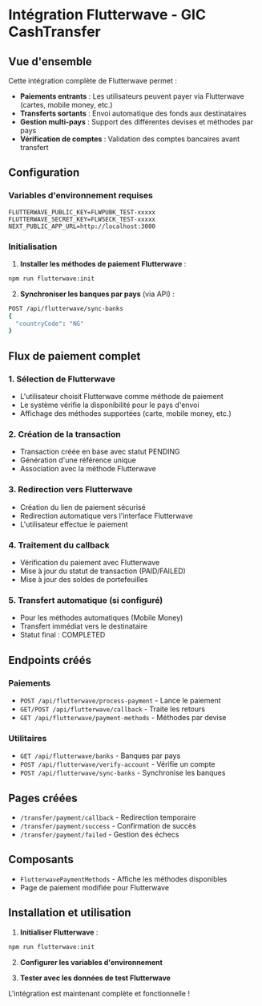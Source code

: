 # Intégration Flutterwave - GIC CashTransfer

## Vue d'ensemble

Cette intégration complète de Flutterwave permet :
- **Paiements entrants** : Les utilisateurs peuvent payer via Flutterwave (cartes, mobile money, etc.)
- **Transferts sortants** : Envoi automatique des fonds aux destinataires
- **Gestion multi-pays** : Support des différentes devises et méthodes par pays
- **Vérification de comptes** : Validation des comptes bancaires avant transfert

## Configuration

### Variables d'environnement requises

```env
FLUTTERWAVE_PUBLIC_KEY=FLWPUBK_TEST-xxxxx
FLUTTERWAVE_SECRET_KEY=FLWSECK_TEST-xxxxx
NEXT_PUBLIC_APP_URL=http://localhost:3000
```

### Initialisation

1. **Installer les méthodes de paiement Flutterwave** :
```bash
npm run flutterwave:init
```

2. **Synchroniser les banques par pays** (via API) :
```bash
POST /api/flutterwave/sync-banks
{
  "countryCode": "NG"
}
```

## Flux de paiement complet

### 1. Sélection de Flutterwave
- L'utilisateur choisit Flutterwave comme méthode de paiement
- Le système vérifie la disponibilité pour le pays d'envoi
- Affichage des méthodes supportées (carte, mobile money, etc.)

### 2. Création de la transaction
- Transaction créée en base avec statut PENDING
- Génération d'une référence unique
- Association avec la méthode Flutterwave

### 3. Redirection vers Flutterwave
- Création du lien de paiement sécurisé
- Redirection automatique vers l'interface Flutterwave
- L'utilisateur effectue le paiement

### 4. Traitement du callback
- Vérification du paiement avec Flutterwave
- Mise à jour du statut de transaction (PAID/FAILED)
- Mise à jour des soldes de portefeuilles

### 5. Transfert automatique (si configuré)
- Pour les méthodes automatiques (Mobile Money)
- Transfert immédiat vers le destinataire
- Statut final : COMPLETED

## Endpoints créés

### Paiements
- `POST /api/flutterwave/process-payment` - Lance le paiement
- `GET/POST /api/flutterwave/callback` - Traite les retours
- `GET /api/flutterwave/payment-methods` - Méthodes par devise

### Utilitaires
- `GET /api/flutterwave/banks` - Banques par pays
- `POST /api/flutterwave/verify-account` - Vérifie un compte
- `POST /api/flutterwave/sync-banks` - Synchronise les banques

## Pages créées

- `/transfer/payment/callback` - Redirection temporaire
- `/transfer/payment/success` - Confirmation de succès
- `/transfer/payment/failed` - Gestion des échecs

## Composants

- `FlutterwavePaymentMethods` - Affiche les méthodes disponibles
- Page de paiement modifiée pour Flutterwave

## Installation et utilisation

1. **Initialiser Flutterwave** :
```bash
npm run flutterwave:init
```

2. **Configurer les variables d'environnement**

3. **Tester avec les données de test Flutterwave**

L'intégration est maintenant complète et fonctionnelle !